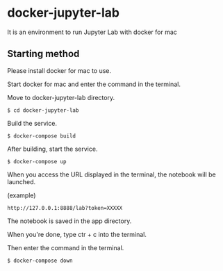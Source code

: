 # docker-jupyter-lab
It is an environment to run Jupyter Lab with docker for mac

## Starting method
Please install docker for mac to use.

Start docker for mac and enter the command in the terminal.

Move to docker-jupyter-lab directory.
```
$ cd docker-jupyter-lab
```

Build the service.
```
$ docker-compose build
```

After building, start the service.
```
$ docker-compose up
```

When you access the URL displayed in the terminal, the notebook will be launched.

(example)
```
http://127.0.0.1:8888/lab?token=XXXXX
```

The notebook is saved in the app directory.

When you're done, type ctr + c into the terminal.

Then enter the command in the terminal.
```
$ docker-compose down
```